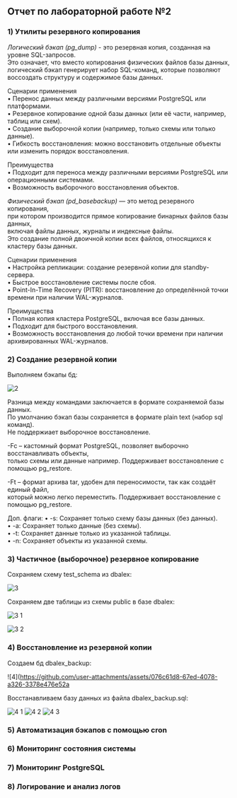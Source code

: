 ## Отчет по лабораторной работе №2

### 1) Утилиты резервного копирования

*Логический бэкап (pg_dump)* - это резервная копия, созданная на уровне SQL-запросов. \
Это означает, что вместо копирования физических файлов базы данных, \
логический бэкап генерирует набор SQL-команд, которые позволяют\
воссоздать структуру и содержимое базы данных.

Сценарии применения\
•	Перенос данных между различными версиями PostgreSQL или платформами.\
•	Резервное копирование одной базы данных (или её части, например, таблиц или схем).\
•	Создание выборочной копии (например, только схемы или только данные).\
•	Гибкость восстановления: можно восстановить отдельные объекты или изменить порядок восстановления.

Преимущества\
•	Подходит для переноса между различными версиями PostgreSQL или операционными системами.\
•	Возможность выборочного восстановления объектов.

*Физический бэкап (pd_basebackup)* — это метод резервного копирования,\
при котором производится прямое копирование бинарных файлов базы данных,\
включая файлы данных, журналы и индексные файлы. \
Это создание полной двоичной копии всех файлов, относящихся к кластеру базы данных.

Сценарии применения\
•	Настройка репликации: создание резервной копии для standby-сервера.\
•	Быстрое восстановление системы после сбоя.\
•	Point-In-Time Recovery (PITR): восстановление до определённой точки времени при наличии WAL-журналов.

Преимущества\
•	Полная копия кластера PostgreSQL, включая все базы данных.\
•	Подходит для быстрого восстановления.\
•	Возможность восстановления до любой точки времени при наличии архивированных WAL-журналов.

### 2) Создание резервной копии

Выполняем бэкапы бд:

![2](https://github.com/user-attachments/assets/446d8a7b-9e91-4b89-a9ec-43a74c64b800)

Разница между командами заключается в формате сохраняемой базы данных. \
По умолчанию бэкап базы сохраняется в формате plain text (набор sql команд). \
Не поддержиает выборочное восстановление.

-Fc – кастомный формат PostgreSQL, позволяет выборочно восстанавливать объекты,\
только схемы или данные например. Поддерживает восстановление с помощью pg_restore.

-Ft – формат архива tar, удобен для переносимости, так как создаёт единый файл,\
который можно легко переместить. Поддерживает восстановление с помощью pg_restore.

Доп. флаги:
•	-s: Сохраняет только схему базы данных (без данных).\
•	-a: Сохраняет только данные (без схемы).\
•	-t: Сохраняет данные только из указанной таблицы.\
•	-n: Сохраняет объекты из указанной схемы.

### 3) Частичное (выборочное) резервное копирование

Сохраняем схему test_schema из dbalex:

![3](https://github.com/user-attachments/assets/54d66f9c-0ced-4bcc-a709-b4d089da1fd0)

Сохраняем две таблицы из схемы public в базе dbalex:

![3 1](https://github.com/user-attachments/assets/02ac44a8-a406-4feb-9695-b9139095cbe1)

![3 2](https://github.com/user-attachments/assets/1b6be1ba-ee62-4580-950d-ed8690b1d647)

### 4) Восстановление из резервной копии

Создаем бд dbalex_backup:

![4](https://github.com/user-attachments/assets/076c61d8-67ed-4078-a326-3378e476e52a

Восстанавливаем базу данных из файла dbalex_backup.sql:

![4 1](https://github.com/user-attachments/assets/9c91144c-e40a-48ba-8f29-d476ca50cdc2)
![4 2](https://github.com/user-attachments/assets/8a484d8a-3139-4b68-920f-bd3269a2b1af)
![4 3](https://github.com/user-attachments/assets/ee9780ae-530f-4fbf-90b0-cd9f32b4b890)


### 5) Автоматизация бэкапов с помощью cron

### 6) Мониторинг состояния системы

### 7) Мониторинг PostgreSQL

### 8) Логирование и анализ логов 





